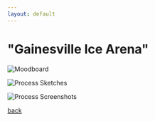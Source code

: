 ```yaml
---
layout: default
---
```


# "Gainesville Ice Arena"

![Moodboard](https://i.imgur.com/FNnZaNw.png)

![Process Sketches](https://i.imgur.com/zNoywDh.png)

![Process Screenshots](https://i.imgur.com/2Zm56es.jpg)

[back](./main_undergraduate22.html)
